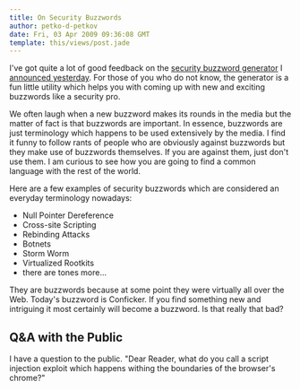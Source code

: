```yaml
---
title: On Security Buzzwords
author: petko-d-petkov
date: Fri, 03 Apr 2009 09:36:08 GMT
template: this/views/post.jade
---
```


I've got quite a lot of good feedback on the [security buzzword generator](http://buzz.gnucitizen.org) I [announced yesterday](/blog/security-buzzword-generator/). For those of you who do not know, the generator is a fun little utility which helps you with coming up with new and exciting buzzwords like a security pro.

We often laugh when a new buzzword makes its rounds in the media but the matter of fact is that buzzwords are important. In essence, buzzwords are just terminology which happens to be used extensively by the media. I find it funny to follow rants of people who are obviously against buzzwords but they make use of buzzwords themselves. If you are against them, just don't use them. I am curious to see how you are going to find a common language with the rest of the world.

Here are a few examples of security buzzwords which are considered an everyday terminology nowadays:

* Null Pointer Dereference
* Cross-site Scripting
* Rebinding Attacks
* Botnets
* Storm Worm
* Virtualized Rootkits
* there are tones more...

They are buzzwords because at some point they were virtually all over the Web. Today's buzzword is Conficker. If you find something new and intriguing it most certainly will become a buzzword. Is that really that bad?

## Q&A with the Public

I have a question to the public. "Dear Reader, what do you call a script injection exploit which happens withing the boundaries of the browser's chrome?"

